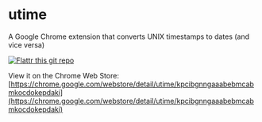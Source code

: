 utime
=====

A Google Chrome extension that converts UNIX timestamps to dates (and vice versa) 

[![Flattr this git repo](http://api.flattr.com/button/flattr-badge-large.png)](https://flattr.com/submit/auto?user_id=billdami&url=http://github.com/billdami/utime&title=utime&language=en&tags=github&category=software)

View it on the Chrome Web Store:  
[https://chrome.google.com/webstore/detail/utime/kpcibgnngaaabebmcabmkocdokepdaki](https://chrome.google.com/webstore/detail/utime/kpcibgnngaaabebmcabmkocdokepdaki)